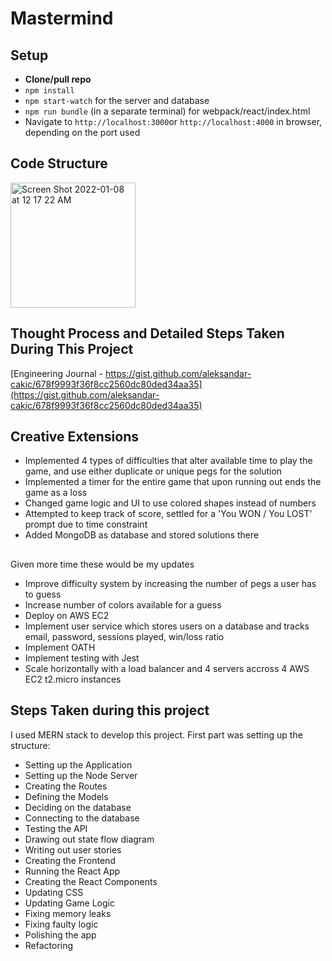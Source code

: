 # Mastermind

## Setup
- **Clone/pull repo**
- `npm install`
- `npm start-watch` for the server and database
- `npm run bundle` (in a separate terminal) for webpack/react/index.html
- Navigate to `http://localhost:3000`or `http://localhost:4000` in browser, depending on the port used

## Code Structure 
<img width="200" alt="Screen Shot 2022-01-08 at 12 17 22 AM" src="https://user-images.githubusercontent.com/78227541/148633945-d2a036fe-12b5-4345-82a7-08f81d0698af.png">

## Thought Process and Detailed Steps Taken During This Project 
[Engineering Journal - https://gist.github.com/aleksandar-cakic/678f9993f36f8cc2560dc80ded34aa35](https://gist.github.com/aleksandar-cakic/678f9993f36f8cc2560dc80ded34aa35)

## Creative Extensions 
- Implemented 4 types of difficulties that alter available time to play the game, and use either duplicate or unique pegs for the solution
- Implemented a timer for the entire game that upon running out ends the game as a loss
- Changed game logic and UI to use colored shapes instead of numbers 
- Attempted to keep track of score, settled for a 'You WON / You LOST' prompt due to time constraint 
- Added MongoDB as database and stored solutions there

## 
Given more time these would be my updates
- Improve difficulty system by increasing the number of pegs a user has to guess
- Increase number of colors available for a guess
- Deploy on AWS EC2
- Implement user service which stores users on a database and tracks email, password, sessions played, win/loss ratio
- Implement OATH
- Implement testing with Jest
- Scale horizontally with a load balancer and 4 servers accross 4 AWS EC2 t2.micro instances 

## Steps Taken during this project 

I used MERN stack to develop this project. First part was setting up the structure:
- Setting up the Application
- Setting up the Node Server
- Creating the Routes
- Defining the Models
- Deciding on the database
- Connecting to the database
- Testing the API
- Drawing out state flow diagram 
- Writing out user stories 
- Creating the Frontend
- Running the React App
- Creating the React Components
- Updating CSS 
- Updating Game Logic 
- Fixing memory leaks 
- Fixing faulty logic
- Polishing the app
- Refactoring
